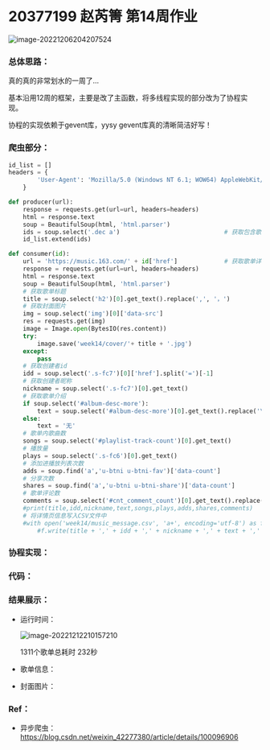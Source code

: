 # 20377199 赵芮箐 第14周作业

![image-20221206204207524](C:\Users\DELL\AppData\Roaming\Typora\typora-user-images\image-20221206204207524.png)

### 总体思路：

真的真的非常划水的一周了...

基本沿用12周的框架，主要是改了主函数，将多线程实现的部分改为了协程实现。

协程的实现依赖于gevent库，yysy gevent库真的清晰简洁好写！

### 爬虫部分：

```python
id_list = []
headers = {  
        'User-Agent': 'Mozilla/5.0 (Windows NT 6.1; WOW64) AppleWebKit/537.36 (KHTML, like Gecko) Chrome/63.0.3239.132 Safari/537.36'  
    }

def producer(url):
    response = requests.get(url=url, headers=headers)  
    html = response.text 
    soup = BeautifulSoup(html, 'html.parser')   
    ids = soup.select('.dec a')                             # 获取包含歌单详情页网址的标签
    id_list.extend(ids)

def consumer(id):
    url = 'https://music.163.com/' + id['href']             # 获取歌单详情页地址
    response = requests.get(url=url, headers=headers)  
    html = response.text
    soup = BeautifulSoup(html, 'html.parser')
    # 获取歌单标题  
    title = soup.select('h2')[0].get_text().replace(',', '，')
    # 获取封面图片
    img = soup.select('img')[0]['data-src']
    res = requests.get(img)
    image = Image.open(BytesIO(res.content))
    try:
        image.save('week14/cover/'+ title + '.jpg')
    except:
        pass
    # 获取创建者id
    idd = soup.select('.s-fc7')[0]['href'].split('=')[-1]
    # 获取创建者昵称
    nickname = soup.select('.s-fc7')[0].get_text()
    # 获取歌单介绍  
    if soup.select('#album-desc-more'):
        text = soup.select('#album-desc-more')[0].get_text().replace('\n', '').replace(',', '，')  
    else:
        text = '无'   
    # 歌单内歌曲数  
    songs = soup.select('#playlist-track-count')[0].get_text()
    # 播放量  
    plays = soup.select('.s-fc6')[0].get_text()
    # 添加进播放列表次数
    adds = soup.find('a','u-btni u-btni-fav')['data-count']
    # 分享次数
    shares = soup.find('a','u-btni u-btni-share')['data-count']
    # 歌单评论数
    comments = soup.select('#cnt_comment_count')[0].get_text().replace('评论', '0')
    #print(title,idd,nickname,text,songs,plays,adds,shares,comments)
    # 将详情页信息写入CSV文件中
    #with open('week14/music_message.csv', 'a+', encoding='utf-8') as f:
        #f.write(title + ',' + idd + ',' + nickname + ',' + text + ',' + songs + ',' + plays + ',' + adds + ',' + shares + ',' + comments + '\n')
```

### 协程实现：



### 代码：



### 结果展示：

- 运行时间：

  ![image-20221212210157210](C:\Users\DELL\AppData\Roaming\Typora\typora-user-images\image-20221212210157210.png)

  1311个歌单总耗时 232秒

- 歌单信息：

  

- 封面图片：

  

### Ref：

- 异步爬虫：https://blog.csdn.net/weixin_42277380/article/details/100096906
